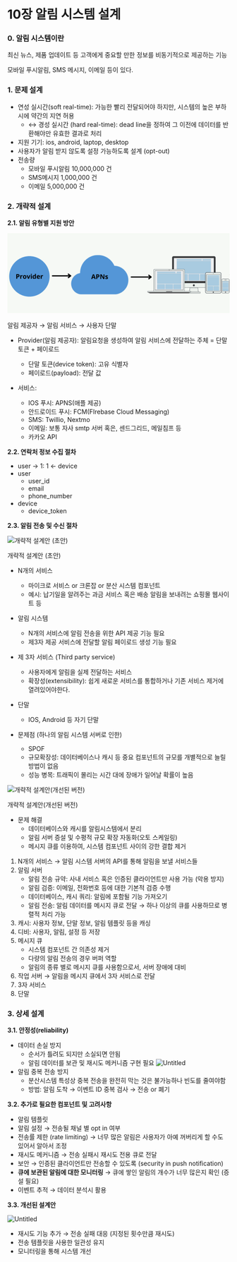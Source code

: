# 10장 알림 시스템 설계

### 0. 알림 시스템이란

최신 뉴스, 제품 업데이트 등 고객에게 중요할 만한 정보를 비동기적으로 제공하는 기능

모바일 푸시알림, SMS 메시지, 이메일 등이 있다.

### 1. 문제 설계

- 연성 실시간(soft real-time): 가능한 빨리 전달되어야 하지만, 시스템의 높은 부하시에 약간의 지연 허용
  - ↔ 경성 실시간 (hard real-time): dead line을 정하여 그 이전에 데이터를 반환해야만 유효한 결과로 처리
- 지원 기기: ios, android, laptop, desktop
- 사용자가 알림 받지 않도록 설정 가능하도록 설계 (opt-out)
- 전송량
  - 모바일 푸시알림 10,000,000 건
  - SMS메시지 1,000,000 건
  - 이메일 5,000,000 건

### 2. 개략적 설계

**2.1. 알림 유형별 지원 방안**

![Untitled](./Untitled.png)

알림 제공자 → 알림 서비스 → 사용자 단말

- Provider(알림 제공자): 알림요청을 생성하여 알림 서비스에 전달하는 주체 = 단말 토큰 + 페이로드

  - 단말 토큰(device token): 고유 식별자
  - 페이로드(payload): 전달 값

- 서비스:
  - IOS 푸시: APNS(애플 제공)
  - 안드로이드 푸시: FCM(FIrebase Cloud Messaging)
  - SMS: Twillio, Nextmo
  - 이메일: 보통 자사 smtp 서버 혹은, 센드그리드, 메일침프 등
  - 카카오 API

**2.2. 연락처 정보 수집 절차**

- user → 1: 1 ← device
- user
  - user_id
  - email
  - phone_number
- device
  - device_token

**2.3. 알림 전송 및 수신 절차**

![개략적 설계안 (초안)](./Untitled%201.png)

개략적 설계안 (초안)

- N개의 서비스
  - 마이크로 서비스 or 크론잡 or 분산 시스템 컴포넌트
  - 예시: 납기일을 알려주는 과금 서비스 혹은 배송 알림을 보내려는 쇼핑몰 웹사이트 등
- 알림 시스템
  - N개의 서비스에 알림 전송을 위한 API 제공 기능 필요
  - 제3자 제공 서비스에 전달할 알림 페이로드 생성 기능 필요
- 제 3자 서비스 (Third party service)
  - 사용자에게 알림을 실제 전달하는 서비스
  - 확장성(extensibility): 쉽게 새로운 서비스를 통합하거나 기존 서비스 제거에 열려있어야한다.
- 단말

  - IOS, Android 등 자기 단말

- 문제점 (하나의 알림 시스템 서버로 인한)
  - SPOF
  - 규모확장성: 데이터베이스나 캐시 등 중요 컴포넌트의 규모를 개별적으로 늘릴 방법이 없음
  - 성능 병목: 트래픽이 몰리는 시간 대에 장애가 일어날 확률이 높음

![개략적 설계안(개선된 버전)](./Untitled%202.png)

개략적 설계안(개선된 버전)

- 문제 해결
  - 데이터베이스와 캐시를 알림시스템에서 분리
  - 알림 서버 증설 및 수평적 규모 확장 자동화(오토 스케일링)
  - 메시지 큐를 이용하여, 시스템 컴포넌트 사이의 강한 결합 제거

1. N개의 서비스 → 알림 시스템 서버의 API를 통해 알림을 보낼 서비스들
2. 알림 서버
   - 알림 전송 규약: 사내 서비스 혹은 인증된 클라이언트만 사용 가능 (악용 방지)
   - 알림 검증: 이메일, 전화번호 등에 대한 기본적 검증 수행
   - 데이터베이스, 캐시 쿼리: 알림에 포함될 기능 가져오기
   - 알림 전송: 알림 데이터를 메시지 큐로 전달 → 하나 이상의 큐를 사용하므로 병렬적 처리 가능
3. 캐시: 사용자 정보, 단말 정보, 알림 템플릿 등을 캐싱
4. 디비: 사용자, 알림, 설정 등 저장
5. 메시지 큐
   - 시스템 컴포넌트 간 의존성 제거
   - 다량의 알림 전송의 경우 버퍼 역할
   - 알림의 종류 별로 메시지 큐를 사용함으로서, 서버 장애에 대비
6. 작업 서버 → 알림을 메시지 큐에서 3자 서비스로 전달
7. 3자 서비스
8. 단말

### 3. 상세 설계

**3.1. 안정성(reliability)**

- 데이터 손실 방지
  - 순서가 틀려도 되지만 소실되면 안됨
  - 알림 데이터를 보관 및 재시도 메커니즘 구현 필요
    ![Untitled](./Untitled%203.png)
- 알림 중복 전송 방지
  - 분산시스템 특성상 중복 전송을 완전히 막는 것은 불가능하나 빈도를 줄여야함
  - 방법: 알림 도착 → 이벤트 ID 중복 검사 → 전송 or 폐기

**3.2. 추가로 필요한 컴포넌트 및 고려사항**

- 알림 템플릿
- 알림 설정 → 전송될 채널 별 opt in 여부
- 전송률 제한 (rate limiting) → 너무 많은 알림은 사용자가 아예 꺼버리게 할 수도 있어서 알아서 조정
- 재시도 메커니즘 → 전송 실패시 재시도 전용 큐로 전달
- 보안 → 인증된 클라이언트만 전송할 수 있도록 (security in push notification)
- **큐에 보관된 알림에 대한 모니터링** → 큐에 쌓인 알림의 개수가 너무 많은지 확인 (증설 필요)
- 이벤트 추적 → 데이터 분석시 활용

**3.3. 개선된 설계안**

![Untitled](./Untitled%204.png)

- 재시도 기능 추가 → 전송 실패 대응 (지정된 횟수만큼 재시도)
- 전송 템플릿을 사용한 일관성 유지
- 모니터링을 통해 시스템 개선
